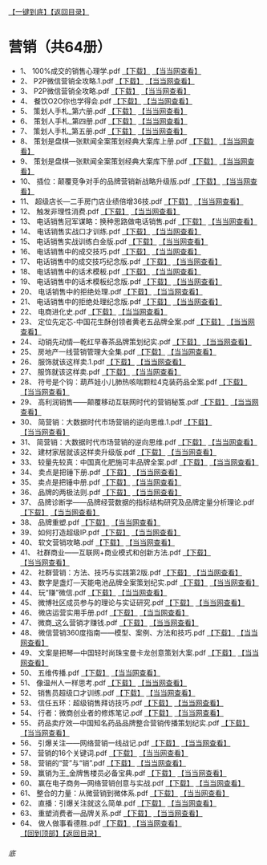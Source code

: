 [【一键到底】](#底)[【返回目录】](/README.md)
# 营销（共64册）
*	1、	100%成交的销售心理学.pdf	 [【下载】](https://474b.com/file/25713053-435953807)	[【当当网查看】](http://search.dangdang.com/?key=%100%%成交的销售心理学%&act=input)
*	2、	P2P微信营销全攻略.1.pdf	 [【下载】](https://474b.com/file/25713053-435953869)	[【当当网查看】](http://search.dangdang.com/?key=%P2P微信营销全攻略.1%&act=input)
*	3、	P2P微信营销全攻略.pdf	 [【下载】](https://474b.com/file/25713053-435953935)	[【当当网查看】](http://search.dangdang.com/?key=%P2P微信营销全攻略%&act=input)
*	4、	餐饮O2O你也学得会.pdf	 [【下载】](https://474b.com/file/25713053-435953968)	[【当当网查看】](http://search.dangdang.com/?key=%餐饮O2O你也学得会%&act=input)
*	5、	策划人手札_第六册.pdf	 [【下载】](https://474b.com/file/25713053-435955068)	[【当当网查看】](http://search.dangdang.com/?key=%策划人手札_第六册%&act=input)
*	6、	策划人手札_第四册.pdf	 [【下载】](https://474b.com/file/25713053-435955997)	[【当当网查看】](http://search.dangdang.com/?key=%策划人手札_第四册%&act=input)
*	7、	策划人手札_第五册.pdf	 [【下载】](https://474b.com/file/25713053-435956734)	[【当当网查看】](http://search.dangdang.com/?key=%策划人手札_第五册%&act=input)
*	8、	策划是盘棋—张默闻全案策划经典大案库上册.pdf	 [【下载】](https://474b.com/file/25713053-435957597)	[【当当网查看】](http://search.dangdang.com/?key=%策划是盘棋—张默闻全案策划经典大案库上册%&act=input)
*	9、	策划是盘棋—张默闻全案策划经典大案库下册.pdf	 [【下载】](https://474b.com/file/25713053-435958018)	[【当当网查看】](http://search.dangdang.com/?key=%策划是盘棋—张默闻全案策划经典大案库下册%&act=input)
*	10、	插位：颠覆竞争对手的品牌营销新战略升级版.pdf	 [【下载】](https://474b.com/file/25713053-435958170)	[【当当网查看】](http://search.dangdang.com/?key=%插位：颠覆竞争对手的品牌营销新战略升级版%&act=input)
*	11、	超级店长—二手房门店业绩倍增36技.pdf	 [【下载】](https://474b.com/file/25713053-435958177)	[【当当网查看】](http://search.dangdang.com/?key=%超级店长—二手房门店业绩倍增36技%&act=input)
*	12、	触发非理性消费.pdf	 [【下载】](https://474b.com/file/25713053-435958179)	[【当当网查看】](http://search.dangdang.com/?key=%触发非理性消费%&act=input)
*	13、	电话销售冠军谋略：换种思路做电话销售.pdf	 [【下载】](https://474b.com/file/25713053-435958205)	[【当当网查看】](http://search.dangdang.com/?key=%电话销售冠军谋略：换种思路做电话销售%&act=input)
*	14、	电话销售实战口才训练.pdf	 [【下载】](https://474b.com/file/25713053-435958214)	[【当当网查看】](http://search.dangdang.com/?key=%电话销售实战口才训练%&act=input)
*	15、	电话销售实战训练白金版.pdf	 [【下载】](https://474b.com/file/25713053-435958228)	[【当当网查看】](http://search.dangdang.com/?key=%电话销售实战训练白金版%&act=input)
*	16、	电话销售中的成交技巧.pdf	 [【下载】](https://474b.com/file/25713053-435958286)	[【当当网查看】](http://search.dangdang.com/?key=%电话销售中的成交技巧%&act=input)
*	17、	电话销售中的成交技巧纪念版.pdf	 [【下载】](https://474b.com/file/25713053-435958280)	[【当当网查看】](http://search.dangdang.com/?key=%电话销售中的成交技巧纪念版%&act=input)
*	18、	电话销售中的话术模板.pdf	 [【下载】](https://474b.com/file/25713053-435958304)	[【当当网查看】](http://search.dangdang.com/?key=%电话销售中的话术模板%&act=input)
*	19、	电话销售中的话术模板纪念版.pdf	 [【下载】](https://474b.com/file/25713053-435958292)	[【当当网查看】](http://search.dangdang.com/?key=%电话销售中的话术模板纪念版%&act=input)
*	20、	电话销售中的拒绝处理.pdf	 [【下载】](https://474b.com/file/25713053-435958372)	[【当当网查看】](http://search.dangdang.com/?key=%电话销售中的拒绝处理%&act=input)
*	21、	电话销售中的拒绝处理纪念版.pdf	 [【下载】](https://474b.com/file/25713053-435958320)	[【当当网查看】](http://search.dangdang.com/?key=%电话销售中的拒绝处理纪念版%&act=input)
*	22、	电商进化史.pdf	 [【下载】](https://474b.com/file/25713053-435958397)	[【当当网查看】](http://search.dangdang.com/?key=%电商进化史%&act=input)
*	23、	定位先定芯-中国花生酥创领者黄老五品牌全案.pdf	 [【下载】](https://474b.com/file/25713053-435960363)	[【当当网查看】](http://search.dangdang.com/?key=%定位先定芯-中国花生酥创领者黄老五品牌全案%&act=input)
*	24、	动销先动情—乾红早春茶品牌策划纪实.pdf	 [【下载】](https://474b.com/file/25713053-435963953)	[【当当网查看】](http://search.dangdang.com/?key=%动销先动情—乾红早春茶品牌策划纪实%&act=input)
*	25、	房地产一线营销管理大全集.pdf	 [【下载】](https://474b.com/file/25713053-435963972)	[【当当网查看】](http://search.dangdang.com/?key=%房地产一线营销管理大全集%&act=input)
*	26、	服饰就该这样卖.1.pdf	 [【下载】](https://474b.com/file/25713053-435964025)	[【当当网查看】](http://search.dangdang.com/?key=%服饰就该这样卖.1%&act=input)
*	27、	服饰就该这样卖.pdf	 [【下载】](https://474b.com/file/25713053-435964084)	[【当当网查看】](http://search.dangdang.com/?key=%服饰就该这样卖%&act=input)
*	28、	符号是个钩：葫芦娃小儿肺热咳喘颗粒4克装药品全案.pdf	 [【下载】](https://474b.com/file/25713053-435966572)	[【当当网查看】](http://search.dangdang.com/?key=%符号是个钩：葫芦娃小儿肺热咳喘颗粒4克装药品全案%&act=input)
*	29、	高利润销售——颠覆移动互联网时代的营销秘笈.pdf	 [【下载】](https://474b.com/file/25713053-435966600)	[【当当网查看】](http://search.dangdang.com/?key=%高利润销售——颠覆移动互联网时代的营销秘笈%&act=input)
*	30、	简营销：大数据时代市场营销的逆向思维.1.pdf	 [【下载】](https://474b.com/file/25713053-435966752)	[【当当网查看】](http://search.dangdang.com/?key=%简营销：大数据时代市场营销的逆向思维.1%&act=input)
*	31、	简营销：大数据时代市场营销的逆向思维.pdf	 [【下载】](https://474b.com/file/25713053-435966880)	[【当当网查看】](http://search.dangdang.com/?key=%简营销：大数据时代市场营销的逆向思维%&act=input)
*	32、	建材家居就该这样卖升级版.pdf	 [【下载】](https://474b.com/file/25713053-435966901)	[【当当网查看】](http://search.dangdang.com/?key=%建材家居就该这样卖升级版%&act=input)
*	33、	较量先较真：中国真化肥施可丰品牌全案.pdf	 [【下载】](https://474b.com/file/25713053-435968822)	[【当当网查看】](http://search.dangdang.com/?key=%较量先较真：中国真化肥施可丰品牌全案%&act=input)
*	34、	卖点是把锤下册.pdf	 [【下载】](https://474b.com/file/25713053-435971391)	[【当当网查看】](http://search.dangdang.com/?key=%卖点是把锤下册%&act=input)
*	35、	卖点是把锤中册.pdf	 [【下载】](https://474b.com/file/25713053-435974199)	[【当当网查看】](http://search.dangdang.com/?key=%卖点是把锤中册%&act=input)
*	36、	品牌的两极法则.pdf	 [【下载】](https://474b.com/file/25713053-435974259)	[【当当网查看】](http://search.dangdang.com/?key=%品牌的两极法则%&act=input)
*	37、	品牌诊断学——品牌经营数据的指标结构研究及品牌定量分析理论.pdf	 [【下载】](https://474b.com/file/25713053-435974294)	[【当当网查看】](http://search.dangdang.com/?key=%品牌诊断学——品牌经营数据的指标结构研究及品牌定量分析理论%&act=input)
*	38、	品牌重塑.pdf	 [【下载】](https://474b.com/file/25713053-435974335)	[【当当网查看】](http://search.dangdang.com/?key=%品牌重塑%&act=input)
*	39、	如何打造超级IP.pdf	 [【下载】](https://474b.com/file/25713053-435974376)	[【当当网查看】](http://search.dangdang.com/?key=%如何打造超级IP%&act=input)
*	40、	软文营销攻略.pdf	 [【下载】](https://474b.com/file/25713053-435974421)	[【当当网查看】](http://search.dangdang.com/?key=%软文营销攻略%&act=input)
*	41、	社群商业——互联网+商业模式和创新方法.pdf	 [【下载】](https://474b.com/file/25713053-435974439)	[【当当网查看】](http://search.dangdang.com/?key=%社群商业——互联网+商业模式和创新方法%&act=input)
*	42、	社群营销：方法、技巧与实践第2版.pdf	 [【下载】](https://474b.com/file/25713053-435974628)	[【当当网查看】](http://search.dangdang.com/?key=%社群营销：方法、技巧与实践第2版%&act=input)
*	43、	数字是盏灯—天能电池品牌全案策划纪实.pdf	 [【下载】](https://474b.com/file/25713053-435975524)	[【当当网查看】](http://search.dangdang.com/?key=%数字是盏灯—天能电池品牌全案策划纪实%&act=input)
*	44、	玩“赚”微信.pdf	 [【下载】](https://474b.com/file/25713053-435975596)	[【当当网查看】](http://search.dangdang.com/?key=%玩“赚”微信%&act=input)
*	45、	微博社区成员参与的理论与实证研究.pdf	 [【下载】](https://474b.com/file/25713053-435975606)	[【当当网查看】](http://search.dangdang.com/?key=%微博社区成员参与的理论与实证研究%&act=input)
*	46、	微店运营实用手册.pdf	 [【下载】](https://474b.com/file/25713053-435975846)	[【当当网查看】](http://search.dangdang.com/?key=%微店运营实用手册%&act=input)
*	47、	微商_这么营销才赚钱.pdf	 [【下载】](https://474b.com/file/25713053-435976018)	[【当当网查看】](http://search.dangdang.com/?key=%微商_这么营销才赚钱%&act=input)
*	48、	微信营销360度指南——模型、案例、方法和技巧.pdf	 [【下载】](https://474b.com/file/25713053-435976105)	[【当当网查看】](http://search.dangdang.com/?key=%微信营销360度指南——模型、案例、方法和技巧%&act=input)
*	49、	文案是把琴—中国轻时尚珠宝曼卡龙创意策划大案.pdf	 [【下载】](https://474b.com/file/25713053-435978844)	[【当当网查看】](http://search.dangdang.com/?key=%文案是把琴—中国轻时尚珠宝曼卡龙创意策划大案%&act=input)
*	50、	五维传播.pdf	 [【下载】](https://474b.com/file/25713053-435979163)	[【当当网查看】](http://search.dangdang.com/?key=%五维传播%&act=input)
*	51、	像温州人一样思考.pdf	 [【下载】](https://474b.com/file/25713053-435979207)	[【当当网查看】](http://search.dangdang.com/?key=%像温州人一样思考%&act=input)
*	52、	销售员超级口才训练.pdf	 [【下载】](https://474b.com/file/25713053-435979226)	[【当当网查看】](http://search.dangdang.com/?key=%销售员超级口才训练%&act=input)
*	53、	信任五环：超级销售拜访技巧.pdf	 [【下载】](https://474b.com/file/25713053-435979245)	[【当当网查看】](http://search.dangdang.com/?key=%信任五环：超级销售拜访技巧%&act=input)
*	54、	行者：微商创业者的修炼笔记.pdf	 [【下载】](https://474b.com/file/25713053-435966623)	[【当当网查看】](http://search.dangdang.com/?key=%行者：微商创业者的修炼笔记%&act=input)
*	55、	药品卖疗效—中国知名药品品牌整合营销传播策划纪实.pdf	 [【下载】](https://474b.com/file/25713053-435980980)	[【当当网查看】](http://search.dangdang.com/?key=%药品卖疗效—中国知名药品品牌整合营销传播策划纪实%&act=input)
*	56、	引爆关注——网络营销一线战记.pdf	 [【下载】](https://474b.com/file/25713053-435980994)	[【当当网查看】](http://search.dangdang.com/?key=%引爆关注——网络营销一线战记%&act=input)
*	57、	营销的16个关键词.pdf	 [【下载】](https://474b.com/file/25713053-435981425)	[【当当网查看】](http://search.dangdang.com/?key=%营销的16个关键词%&act=input)
*	58、	营销的“营”与“销”.pdf	 [【下载】](https://474b.com/file/25713053-435981170)	[【当当网查看】](http://search.dangdang.com/?key=%营销的“营”与“销”%&act=input)
*	59、	赢销为王_金牌售楼员必备宝典.pdf	 [【下载】](https://474b.com/file/25713053-435981439)	[【当当网查看】](http://search.dangdang.com/?key=%赢销为王_金牌售楼员必备宝典%&act=input)
*	60、	赢在电子商务—网络营销创意与实战.pdf	 [【下载】](https://474b.com/file/25713053-435981593)	[【当当网查看】](http://search.dangdang.com/?key=%赢在电子商务—网络营销创意与实战%&act=input)
*	61、	整合的力量：从微营销到微体系.pdf	 [【下载】](https://474b.com/file/25713053-435981767)	[【当当网查看】](http://search.dangdang.com/?key=%整合的力量：从微营销到微体系%&act=input)
*	62、	直播：引爆关注就这么简单.pdf	 [【下载】](https://474b.com/file/25713053-435981959)	[【当当网查看】](http://search.dangdang.com/?key=%直播：引爆关注就这么简单%&act=input)
*	63、	重塑消费者—品牌关系.pdf	 [【下载】](https://474b.com/file/25713053-435981986)	[【当当网查看】](http://search.dangdang.com/?key=%重塑消费者—品牌关系%&act=input)
*	64、	做人做事看德胜.pdf	 [【下载】](https://474b.com/file/25713053-435982011)	[【当当网查看】](http://search.dangdang.com/?key=%做人做事看德胜%&act=input)
<br>[【回到顶部】](#readme)[【返回目录】](/README.md)
###### 底
